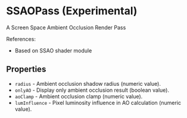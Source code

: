 # SSAOPass (Experimental)

A Screen Space Ambient Occlusion Render Pass

References:

* Based on SSAO shader module


## Properties

* `radius` - Ambient occlusion shadow radius (numeric value).
* `onlyAO` - Display only ambient occlusion result (boolean value).
* `aoClamp` - Ambient occlusion clamp (numeric value).
* `lumInfluence` - Pixel luminosity influence in AO calculation (numeric value).
